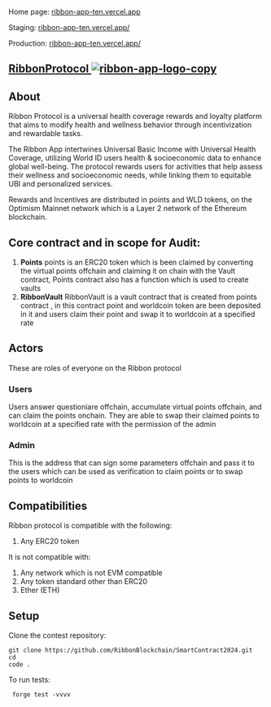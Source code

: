 Home page: [ribbon-app-ten.vercel.app](https://ribbon-app-ten.vercel.app)

Staging: [ribbon-app-ten.vercel.app/](https://ribbon-app-ten.vercel.app)

Production: [ribbon-app-ten.vercel.app/](https://ribbon-app-ten.vercel.app)

## [RibbonProtocol <a href="https://ibb.co/pfpWc5b"><img src="https://i.ibb.co/8rVzqtN/ribbon-app-logo-copy.png" alt="ribbon-app-logo-copy" border="0"></a>](https://ribbon-app-ten.vercel.app)

## About
Ribbon Protocol is a universal health coverage rewards and loyalty platform that aims to modify health and wellness behavior through incentivization and rewardable tasks.

The Ribbon App intertwines Universal Basic Income with Universal Health Coverage, utilizing World ID users health & socioeconomic data to enhance global well-being. The protocol rewards users for activities that help assess their wellness and socioeconomic needs, while linking them to equitable UBI and personalized services.

Rewards and Incentives are distributed in points and WLD tokens, on the Optimism Mainnet network which is a Layer 2 network of the Ethereum blockchain.


## Core contract and in scope for Audit:
1. **Points** points is an ERC20 token which is been claimed by converting the virtual points offchain and claiming it on chain with the Vault contract, Points contract
 also has a function which is used to create vaults 
2. **RibbonVault** RibbonVault is a vault contract that is created from points contract , in this contract point and worldcoin token are been deposited in it and  users 
claim their point and swap it to worldcoin at a specified rate

## Actors
These are roles of everyone on the Ribbon protocol

### Users
Users answer questioniare offchain, accumulate virtual points offchain, and can claim the points onchain. They are able to swap their claimed points 
to worldcoin at a specified rate with the permission of the admin

### Admin
This is the address that can sign some parameters offchain and pass it to the users which can be used as verification to claim points or to swap points to worldcoin

## Compatibilities

Ribbon protocol is compatible with the following:

1. Any ERC20 token

It is not compatible with:

1. Any network which is not EVM compatible
2. Any token standard other than ERC20
3. Ether (ETH)

## Setup

Clone the contest repository:

```
git clone https://github.com/RibbonBlockchain/SmartContract2024.git
cd 
code .
```
To run tests:
```
 forge test -vvvv
 
```
